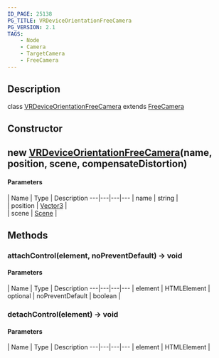 ```yaml
---
ID_PAGE: 25138
PG_TITLE: VRDeviceOrientationFreeCamera
PG_VERSION: 2.1
TAGS:
    - Node
    - Camera
    - TargetCamera
    - FreeCamera
---
```

## Description

class [VRDeviceOrientationFreeCamera](/classes/2.3/VRDeviceOrientationFreeCamera) extends [FreeCamera](/classes/2.3/FreeCamera)



## Constructor

## new [VRDeviceOrientationFreeCamera](/classes/2.3/VRDeviceOrientationFreeCamera)(name, position, scene, compensateDistortion)



#### Parameters
 | Name | Type | Description
---|---|---|---
 | name | string |   
 | position | [Vector3](/classes/2.3/Vector3) |   
 | scene | [Scene](/classes/2.3/Scene) |   
## Methods

### attachControl(element, noPreventDefault) &rarr; void



#### Parameters
 | Name | Type | Description
---|---|---|---
 | element | HTMLElement |   
optional | noPreventDefault | boolean |   
### detachControl(element) &rarr; void



#### Parameters
 | Name | Type | Description
---|---|---|---
 | element | HTMLElement |   

